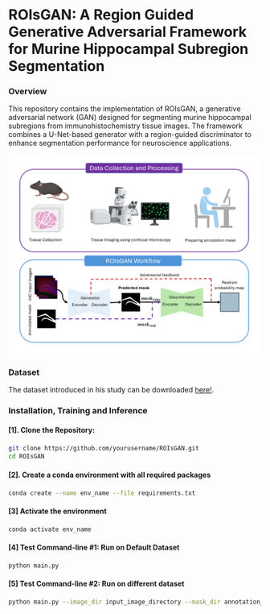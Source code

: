 # ROIsGAN: A Region Guided Generative Adversarial Framework for Murine Hippocampal Subregion Segmentation

### Overview
This repository contains the implementation of ROIsGAN, a generative adversarial network (GAN) designed for segmenting murine hippocampal subregions from immunohistochemistry tissue images. The framework combines a U-Net-based generator with a region-guided discriminator to enhance segmentation performance for neuroscience applications.

![Screenshot](graphical_abstract.png)
### Dataset
The dataset introduced in his study can be downloaded [here!](https://rutgers.box.com/v/HippocampalROISegDataset).

### Installation, Training and Inference
#### [1]. **Clone the Repository**:
   ```bash
   git clone https://github.com/yourusername/ROIsGAN.git
   cd ROIsGAN
   ```
#### [2]. **Create a conda environment with all required packages**
```bash
conda create --name env_name --file requirements.txt
```
#### [3] Activate the environment
```bash
conda activate env_name
```
#### [4] Test Command-line #1: Run on Default Dataset
```bash
python main.py
```
#### [5] Test Command-line #2: Run on different dataset
```bash
python main.py --image_dir input_image_directory --mask_dir annotation_masks_dir 
```


